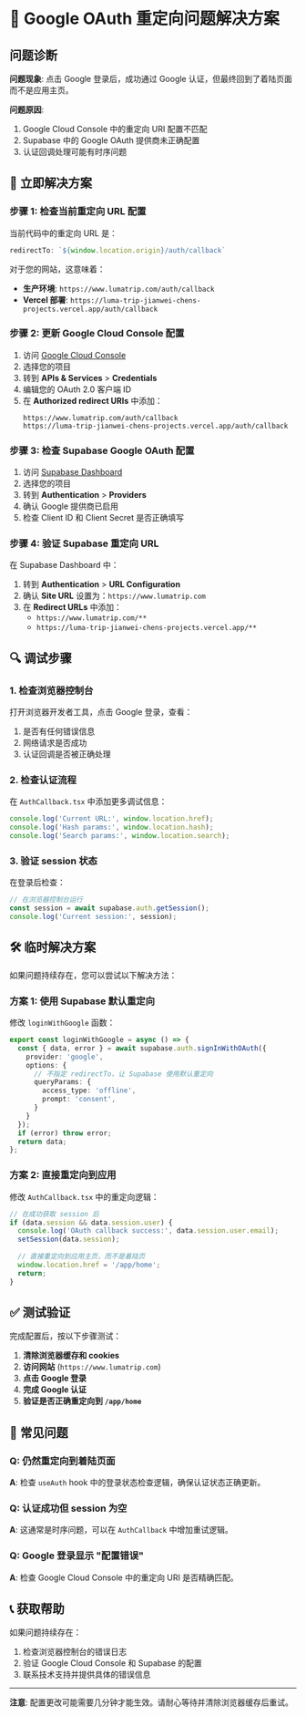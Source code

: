 # 🔧 Google OAuth 重定向问题解决方案

## 问题诊断

**问题现象**: 点击 Google 登录后，成功通过 Google 认证，但最终回到了着陆页面而不是应用主页。

**问题原因**: 
1. Google Cloud Console 中的重定向 URI 配置不匹配
2. Supabase 中的 Google OAuth 提供商未正确配置
3. 认证回调处理可能有时序问题

## 🚀 立即解决方案

### 步骤 1: 检查当前重定向 URL 配置

当前代码中的重定向 URL 是：
```javascript
redirectTo: `${window.location.origin}/auth/callback`
```

对于您的网站，这意味着：
- **生产环境**: `https://www.lumatrip.com/auth/callback`
- **Vercel 部署**: `https://luma-trip-jianwei-chens-projects.vercel.app/auth/callback`

### 步骤 2: 更新 Google Cloud Console 配置

1. 访问 [Google Cloud Console](https://console.cloud.google.com/)
2. 选择您的项目
3. 转到 **APIs & Services** > **Credentials**
4. 编辑您的 OAuth 2.0 客户端 ID
5. 在 **Authorized redirect URIs** 中添加：
   ```
   https://www.lumatrip.com/auth/callback
   https://luma-trip-jianwei-chens-projects.vercel.app/auth/callback
   ```

### 步骤 3: 检查 Supabase Google OAuth 配置

1. 访问 [Supabase Dashboard](https://supabase.com/dashboard)
2. 选择您的项目
3. 转到 **Authentication** > **Providers**
4. 确认 Google 提供商已启用
5. 检查 Client ID 和 Client Secret 是否正确填写

### 步骤 4: 验证 Supabase 重定向 URL

在 Supabase Dashboard 中：
1. 转到 **Authentication** > **URL Configuration**
2. 确认 **Site URL** 设置为：`https://www.lumatrip.com`
3. 在 **Redirect URLs** 中添加：
   - `https://www.lumatrip.com/**`
   - `https://luma-trip-jianwei-chens-projects.vercel.app/**`

## 🔍 调试步骤

### 1. 检查浏览器控制台

打开浏览器开发者工具，点击 Google 登录，查看：
1. 是否有任何错误信息
2. 网络请求是否成功
3. 认证回调是否被正确处理

### 2. 检查认证流程

在 `AuthCallback.tsx` 中添加更多调试信息：

```typescript
console.log('Current URL:', window.location.href);
console.log('Hash params:', window.location.hash);
console.log('Search params:', window.location.search);
```

### 3. 验证 session 状态

在登录后检查：
```javascript
// 在浏览器控制台运行
const session = await supabase.auth.getSession();
console.log('Current session:', session);
```

## 🛠️ 临时解决方案

如果问题持续存在，您可以尝试以下解决方法：

### 方案 1: 使用 Supabase 默认重定向

修改 `loginWithGoogle` 函数：

```typescript
export const loginWithGoogle = async () => {
  const { data, error } = await supabase.auth.signInWithOAuth({
    provider: 'google',
    options: {
      // 不指定 redirectTo，让 Supabase 使用默认重定向
      queryParams: {
        access_type: 'offline',
        prompt: 'consent',
      }
    }
  });
  if (error) throw error;
  return data;
};
```

### 方案 2: 直接重定向到应用

修改 `AuthCallback.tsx` 中的重定向逻辑：

```typescript
// 在成功获取 session 后
if (data.session && data.session.user) {
  console.log('OAuth callback success:', data.session.user.email);
  setSession(data.session);
  
  // 直接重定向到应用主页，而不是着陆页
  window.location.href = '/app/home';
  return;
}
```

## ✅ 测试验证

完成配置后，按以下步骤测试：

1. **清除浏览器缓存和 cookies**
2. **访问网站** (`https://www.lumatrip.com`)
3. **点击 Google 登录**
4. **完成 Google 认证**
5. **验证是否正确重定向到 `/app/home`**

## 🚨 常见问题

### Q: 仍然重定向到着陆页面
**A**: 检查 `useAuth` hook 中的登录状态检查逻辑，确保认证状态正确更新。

### Q: 认证成功但 session 为空
**A**: 这通常是时序问题，可以在 `AuthCallback` 中增加重试逻辑。

### Q: Google 登录显示 "配置错误"
**A**: 检查 Google Cloud Console 中的重定向 URI 是否精确匹配。

## 📞 获取帮助

如果问题持续存在：
1. 检查浏览器控制台的错误日志
2. 验证 Google Cloud Console 和 Supabase 的配置
3. 联系技术支持并提供具体的错误信息

---

**注意**: 配置更改可能需要几分钟才能生效。请耐心等待并清除浏览器缓存后重试。 